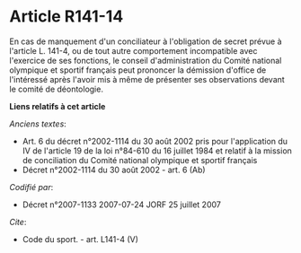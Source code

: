 # Article R141-14

En cas de manquement d'un conciliateur à l'obligation de secret prévue à l'article L. 141-4, ou de tout autre comportement
incompatible avec l'exercice de ses fonctions, le conseil d'administration du Comité national olympique et sportif français
peut prononcer la démission d'office de l'intéressé après l'avoir mis à même de présenter ses observations devant le comité
de déontologie.

**Liens relatifs à cet article**

_Anciens textes_:

  - Art. 6 du décret n°2002-1114 du 30 août 2002 pris pour l'application du IV de l'article 19 de la loi n°84-610 du 16 juillet 1984 et relatif à la mission de conciliation du Comité national olympique et sportif français
  - Décret n°2002-1114 du 30 août 2002 - art. 6 (Ab)

_Codifié par_:

  - Décret n°2007-1133 2007-07-24 JORF 25 juillet 2007

_Cite_:

  - Code du sport. - art. L141-4 (V)

